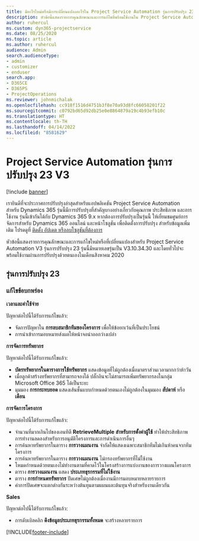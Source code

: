 ```yaml
---
title: มีอะไรใหม่หรือมีการเปลี่ยนแปลงอะไรใน Project Service Automation รุ่นการปรับปรุง 23 V3
description: หัวข้อนี้แสดงรายการคุณลักษณะและการแก้ไขที่พร้อมใช้งานใน Project Service Automation รุ่นการปรับปรุง 23 V3
author: ruhercul
ms.custom: dyn365-projectservice
ms.date: 08/25/2020
ms.topic: article
ms.author: ruhercul
audience: Admin
search.audienceType:
- admin
- customizer
- enduser
search.app:
- D365CE
- D365PS
- ProjectOperations
ms.reviewer: johnmichalak
ms.openlocfilehash: cc918f1516d4751b3f8e70a93d8fc66058201f22
ms.sourcegitcommit: c0792bd65d92db25e0e8864879a19c4b93efb10c
ms.translationtype: HT
ms.contentlocale: th-TH
ms.lasthandoff: 04/14/2022
ms.locfileid: "8581629"
---
```

# <a name="project-service-automation-update-release-23-v3"></a>Project Service Automation รุ่นการปรับปรุง 23 V3

[!include [banner](../includes/psa-now-project-operations.md)]

เรายินดีที่จะประกาศการปรับปรุงล่าสุดสำหรับแอปพลิเคชัน Project Service Automation สำหรับ Dynamics 365 รุ่นนี้มีการปรับปรุงที่สำคัญบางอย่างเกี่ยวกับคุณภาพ ประสิทธิภาพ และการใช้งาน รุ่นนี้เข้ากันได้กับ Dynamics 365 9.x หากต้องการปรับปรุงเป็นรุ่นนี้ ให้เยี่ยมชมศูนย์การจัดการสำหรับ Dynamics 365 ออนไลน์ และหน้าโซลูชัน เพื่อติดตั้งการปรับปรุง สำหรับข้อมูลเพิ่มเติม โปรดดูที่ [ติดตั้ง อัปเดต หรือลบโซลูชันที่ต้องการ](/power-platform/admin/install-remove-preferred-solution)

หัวข้อนี้แสดงรายการคุณลักษณะและการแก้ไขใหม่หรือที่เปลี่ยนแปลงสำหรับ Project Service Automation V3 รุ่นการปรับปรุง 23 รุ่นนี้มีหมายเลขรุ่นเป็น V3.10.34.30 และโดยทั่วไปจะพร้อมใช้งานผ่านการปรับปรุงด้วยตนเองในเดือนสิงหาคม 2020

## <a name="update-release-23"></a>รุ่นการปรับปรุง 23

### <a name="bug-fixes"></a>แก้ไขข้อบกพร่อง

**เวลาและค่าใช้จ่าย**

ปัญหาต่อไปนี้ได้รับการแก้ไขแล้ว:
- จัดการปัญหาใน **การลบสมาชิกทีมของโครงการ** เพื่อให้ข้อยกเว้นที่เป็นประโยชน์
- การนำเข้าการมอบหมายส่งผลให้หน้าจอนำออกว่างเปล่า

**การจัดการทรัพยากร**

ปัญหาต่อไปนี้ได้รับการแก้ไขแล้ว:

- **บัตรทรัพยากรในตารางการใช้ทรัพยากร** แสดงข้อมูลที่ไม่ถูกต้องเมื่อมาตราส่วนเวลามากกว่าห้าวัน
- เมื่อลูกค้าสร้างทรัพยากรที่สามารถจองได้ ปลั๊กอินจะไม่สามารถเพิ่มทรัพยากรลงในกลุ่ม Microsoft Office 365 ได้เป็นระยะ
- มุมมอง **การกระทบยอด** แสดงเส้นชั้นแบบกำหนดด้วยตนเองไม่ถูกต้องในมุมมอง **สัปดาห์** หรือ **เดือน**

**การจัดการโครงการ**

ปัญหาต่อไปนี้ได้รับการแก้ไขแล้ว:

- จำนวนที่มากเกินไปของเอนทิตี **RetrieveMultiple สำหรับการตั้งค่าผู้ใช้** ทำให้ประสิทธิภาพการทำงานลดลงสำหรับการอนุมัติโครงการและการดำเนินการอื่นๆ
- การค้นหาทรัพยากรในตาราง **การวางแผนงาน** จำกัดให้แสดงเฉพาะสมาชิกทีมไม่เกินห้าคนจากทีมโครงการ 
- การค้นหาทรัพยากรในตาราง **การวางแผนงาน** ไม่กรองทรัพยากรที่ไม่ใช้งาน
- โหมดกำหนดด้วยตนเองไม่ทำงานตามที่คาดไว้ในโครงสร้างการแบ่งงานของการวางแผนโครงการ
- ตาราง **การวางแผนงาน** แสดง **ประเภทธุรกรรมที่ไม่ใช้งาน**
- ตาราง **การกำหนดทรัพยากร** ปัดเศษไม่ถูกต้องเมื่องานมีการมอบหมายหลายรายการ
- ค่าการปัดเศษจะแตกต่างกันระหว่างต้นทุนตามแผนและต้นทุนจริงสำหรับงานเดียวกัน

**Sales**

ปัญหาต่อไปนี้ได้รับการแก้ไขแล้ว:

- การดับเบิลคลิก **ดึงข้อมูลประเภทธุรกรรมทั้งหมด** จะสร้างหลายรายการ


[!INCLUDE[footer-include](../includes/footer-banner.md)]
